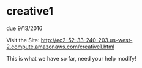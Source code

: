 # creative1
due 9/13/2016

Visit the Site:
http://ec2-52-33-240-203.us-west-2.compute.amazonaws.com/creative1.html

This is what we have so far, need your help modify!
